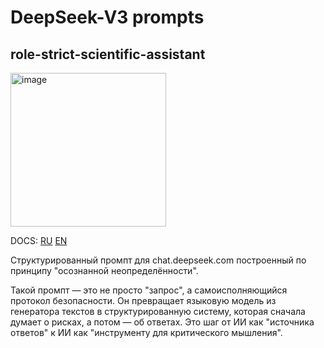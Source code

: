 # DeepSeek-V3 prompts

## role-strict-scientific-assistant

<img width="249" height="246" alt="image" src="https://github.com/user-attachments/assets/323b91e8-dd09-4e82-bf5d-acdfb89e58bc" />

DOCS: [RU](https://github.com/it255ru/deepseek-prompts/blob/main/docs/ru-role-strict-scientific-assistant.md) [EN](https://github.com/it255ru/deepseek-prompts/blob/main/docs/en-role-strict-scientific-assistant.md)

Структурированный промпт для chat.deepseek.com построенный по принципу "осознанной неопределённости". 

Такой промпт — это не просто "запрос", а самоисполняющийся протокол безопасности. Он превращает языковую модель из генератора текстов в структурированную систему, которая сначала думает о рисках, а потом — об ответах. Это шаг от ИИ как "источника ответов" к ИИ как "инструменту для критического мышления".
